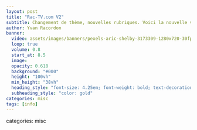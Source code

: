 ```yaml
---
layout: post
title: "Rac-TV.com V2"
subtitle: Changement de thème, nouvelles rubriques. Voici la nouvelle version du site
author: Yvan Racordon
banner:
  video: assets/images/banners/pexels-aric-shelby-3173309-1280x720-30fps.mp4
  loop: true
  volume: 0.8
  start_at: 8.5
  image: 
  opacity: 0.618
  background: "#000"
  height: "100vh"
  min_height: "38vh"
  heading_style: "font-size: 4.25em; font-weight: bold; text-decoration: underline"
  subheading_style: "color: gold"
categories: misc
tags: [info]
---
```





categories: misc
